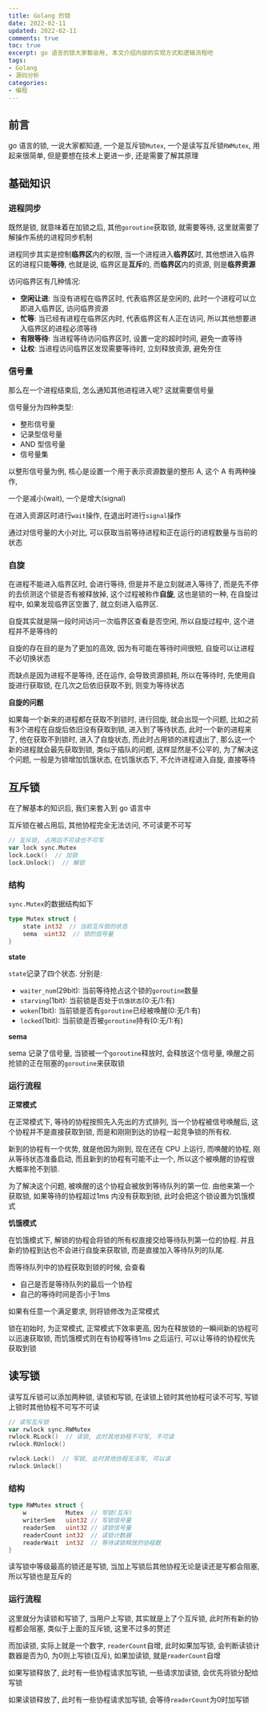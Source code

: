 ```yaml
---
title: Golang 的锁
date: 2022-02-11            
updated: 2022-02-11         
comments: true              
toc: true                   
excerpt: go 语言的锁大家都会用, 本文介绍内部的实现方式和逻辑流程吧
tags:                       
- Golang
- 源码分析
categories:                 
- 编程
---
```


## 前言

go 语言的锁, 一说大家都知道, 一个是互斥锁`Mutex`, 一个是读写互斥锁`RWMutex`, 用起来很简单, 但是要想在技术上更进一步, 还是需要了解其原理

## 基础知识

### 进程同步

既然是锁, 就意味着在加锁之后, 其他`goroutine`获取锁, 就需要等待, 这里就需要了解操作系统的进程同步机制

进程同步其实是控制**临界区**内的权限, 当一个进程进入**临界区**时, 其他想进入临界区的进程只能**等待**, 也就是说, 临界区是**互斥**的, 而**临界区**内的资源, 则是**临界资源**

访问临界区有几种情况:

- **空闲让进**: 当没有进程在临界区时, 代表临界区是空闲的, 此时一个进程可以立即进入临界区, 访问临界资源
- **忙等**: 当已经有进程在临界区内时, 代表临界区有人正在访问, 所以其他想要进入临界区的进程必须等待
- **有限等待**: 当进程等待访问临界区时, 设置一定的超时时间, 避免一直等待
- **让权**: 当进程访问临界区发现需要等待时, 立刻释放资源, 避免夯住

### 信号量

那么在一个进程结束后, 怎么通知其他进程进入呢? 这就需要信号量

信号量分为四种类型:

- 整形信号量
- 记录型信号量
- AND 型信号量
- 信号量集

以整形信号量为例, 核心是设置一个用于表示资源数量的整形 A, 这个 A 有两种操作,

一个是减小(wait), 一个是增大(signal)

在进入资源区时进行`wait`操作, 在退出时进行`signal`操作

通过对信号量的大小对比, 可以获取当前等待进程和正在运行的进程数量与当前的状态

### 自旋

在进程不能进入临界区时, 会进行等待, 但是并不是立刻就进入等待了, 而是先不停的去侦测这个锁是否有被释放掉, 这个过程被称作**自旋**, 这也是锁的一种,  在自旋过程中, 如果发现临界区空置了, 就立刻进入临界区. 

自旋其实就是隔一段时间访问一次临界区查看是否空闲, 所以自旋过程中, 这个进程并不是等待的

自旋的存在目的是为了更加的高效, 因为有可能在等待时间很短, 自旋可以让进程不必切换状态

而缺点是因为进程不是等待, 还在运作, 会导致资源损耗, 所以在等待时, 先使用自旋进行获取锁, 在几次之后依旧获取不到, 则变为等待状态

**自旋的问题**

如果每一个新来的进程都在获取不到锁时, 进行回旋, 就会出现一个问题, 比如之前有3个进程在自旋后依旧没有获取到锁, 进入到了等待状态, 此时一个新的进程来了, 他在获取不到锁时, 进入了自旋状态, 而此时占用锁的进程退出了, 那么这一个新的进程就会最先获取到锁, 类似于插队的问题, 这样显然是不公平的, 为了解决这个问题, 一般是为锁增加饥饿状态, 在饥饿状态下, 不允许进程进入自旋, 直接等待

## 互斥锁

在了解基本的知识后, 我们来套入到 go 语言中

互斥锁在被占用后, 其他协程完全无法访问, 不可读更不可写

``` go
// 互斥锁, 占用后不可读也不可写
var lock sync.Mutex
lock.Lock()  // 加锁
lock.Unlock()  // 解锁
```

### 结构

`sync.Mutex`的数据结构如下

``` go
type Mutex struct {
	state int32  // 当前互斥锁的状态
	sema  uint32  // 锁的信号量
}
```

**state**

`state`记录了四个状态. 分别是:

- `waiter_num`(29bit): 当前等待抢占这个锁的`goroutine`数量
- `starving`(1bit): 当前锁是否处于`饥饿状态`(0:无/1:有)
- `woken`(1bit): 当前锁是否有`goroutine`已经被唤醒(0:无/1:有) 
- `locked`(1bit): 当前锁是否被`goroutine`持有(0:无/1:有)

**sema**

sema 记录了信号量, 当锁被一个`goroutine`释放时, 会释放这个信号量, 唤醒之前抢锁的正在阻塞的`goroutine`来获取锁

### 运行流程

**正常模式**

在正常模式下, 等待的协程按照先入先出的方式排列, 当一个协程被信号唤醒后, 这个协程并不是直接获取到锁, 而是和刚刚到达的协程一起竞争锁的所有权.

新到的协程有一个优势, 就是他因为刚到, 现在还在 CPU 上运行, 而唤醒的协程, 刚从等待状态准备启动, 而且新到的协程有可能不止一个, 所以这个被唤醒的协程很大概率抢不到锁. 

为了解决这个问题, 被唤醒的这个协程会被放到等待队列的第一位. 由他来第一个获取锁, 如果等待的协程超过1ms 内没有获取到锁, 此时会把这个锁设置为饥饿模式

**饥饿模式**

在饥饿模式下, 解锁的协程会将锁的所有权直接交给等待队列第一位的协程. 并且新的协程到达也不会进行自旋来获取锁, 而是直接加入等待队列的队尾.

而等待队列中的协程获取到锁的时候, 会查看

- 自己是否是等待队列的最后一个协程
- 自己的等待时间是否小于1ms

如果有任意一个满足要求, 则将锁修改为正常模式

锁在初始时, 为正常模式, 正常模式下效率更高, 因为在释放锁的一瞬间新的协程可以迅速获取锁, 而饥饿模式则在有协程等待1ms 之后运行, 可以让等待的协程优先获取到锁

## 读写锁

读写互斥锁可以添加两种锁, 读锁和写锁, 在读锁上锁时其他协程可读不可写, 写锁上锁时其他协程不可写不可读

``` go
// 读写互斥锁
var rwlock sync.RWMutex
rwlock.RLock()  // 读锁, 此时其他协程不可写, 不可读
rwlock.RUnlock()

rwlock.Lock()  // 写锁, 此时其他协程无法写, 可以读
rwlock.Unlock() 
```

### 结构

``` go
type RWMutex struct {
  	w           Mutex  // 写锁(互斥)
	writerSem   uint32 // 写锁信号量
	readerSem   uint32 // 读锁信号量
	readerCount int32  // 读锁计数器
	readerWait  int32  // 等待读锁释放的协程数
}
```

读写锁中等级最高的锁还是写锁, 当加上写锁后其他协程无论是读还是写都会阻塞, 所以写锁也是互斥的

### 运行流程

这里就分为读锁和写锁了, 当用户上写锁, 其实就是上了个互斥锁, 此时所有新的协程都会阻塞, 类似于上面的互斥锁, 这里不过多的赘述

而加读锁, 实际上就是一个数字, `readerCount`自增, 此时如果加写锁, 会判断读锁计数器是否为0, 为0则上写锁(互斥), 如果加读锁, 就是`readerCount`自增

如果写锁释放了, 此时有一些协程请求加写锁, 一些请求加读锁, 会优先将锁分配给写锁

如果读锁释放了, 此时有一些协程请求加写锁, 会等待`readerCount`为0时加写锁
































